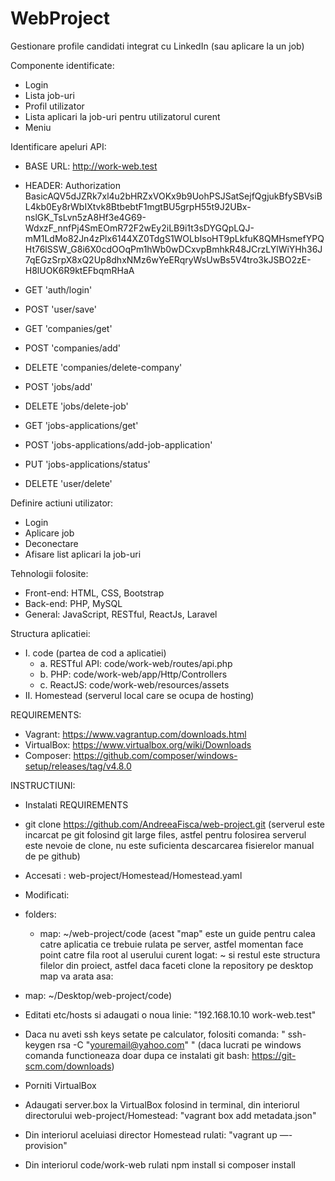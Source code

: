 # WebProject
Gestionare profile candidati integrat cu LinkedIn (sau aplicare la un job)

Componente identificate:
- Login
- Lista job-uri
- Profil utilizator
- Lista aplicari la job-uri pentru utilizatorul curent
- Meniu

Identificare apeluri API:
 - BASE URL: http://work-web.test
 - HEADER: Authorization BasicAQV5dJZRk7xl4u2bHRZxVOKx9b9UohPSJSatSejfQgjukBfySBVsiBL4kb0Ey8rWbIXtvk8BtbebtF1mgtBU5grpH55t9J2UBx-nslGK_TsLvn5zA8Hf3e4G69-WdxzF_nnfPj4SmEOmR72F2wEy2iLB9i1t3sDYGQpLQJ-mM1LdMo82Jn4zPlx6144XZ0TdgS1WOLbIsoHT9pLkfuK8QMHsmefYPQHt76lSSW_G8i6X0cdOOqPm1hWb0wDCxvpBmhkR48JCrzLYlWiYHh36J7qEGzSrpX8xQ2Up8dhxNMz6wYeERqryWsUwBs5V4tro3kJSBO2zE-H8lUOK6R9ktEFbqmRHaA
 
 - GET 'auth/login'
 - POST 'user/save'
 - GET 'companies/get'
 - POST 'companies/add'
 - DELETE 'companies/delete-company'
 - POST 'jobs/add'
 - DELETE 'jobs/delete-job'
 - GET 'jobs-applications/get'
 - POST 'jobs-applications/add-job-application'
 - PUT 'jobs-applications/status'
 - DELETE 'user/delete'

Definire actiuni utilizator:
- Login
- Aplicare job
- Deconectare
- Afisare list aplicari la job-uri

Tehnologii folosite:
- Front-end: HTML, CSS, Bootstrap
- Back-end: PHP, MySQL
- General: JavaScript, RESTful, ReactJs, Laravel

Structura aplicatiei:
- I. code (partea de cod a aplicatiei)
    - a. RESTful API: code/work-web/routes/api.php
    - b. PHP: code/work-web/app/Http/Controllers
    - c. ReactJS: code/work-web/resources/assets
- II. Homestead (serverul local care se ocupa de hosting)

REQUIREMENTS:
- Vagrant: https://www.vagrantup.com/downloads.html
- VirtualBox: https://www.virtualbox.org/wiki/Downloads
- Composer: https://github.com/composer/windows-setup/releases/tag/v4.8.0

INSTRUCTIUNI:
- Instalati REQUIREMENTS
- git clone https://github.com/AndreeaFisca/web-project.git (serverul este incarcat pe git folosind git large files,
astfel pentru folosirea serverul este nevoie de clone, nu este suficienta descarcarea fisierelor manual de pe github)
- Accesati : web-project/Homestead/Homestead.yaml
- Modificati:

- folders:
    - map: ~/web-project/code
(acest "map" este un guide pentru calea catre aplicatia ce trebuie rulata pe server,
astfel momentan face point catre fila root al userului curent logat: ~ si restul este structura
filelor din proiect, astfel daca faceti clone la repository pe desktop map va arata asa:
- map: ~/Desktop/web-project/code)

- Editati etc/hosts si adaugati o noua linie: "192.168.10.10  work-web.test"
- Daca nu aveti ssh keys setate pe calculator, folositi comanda: " ssh-keygen rsa -C "youremail@yahoo.com" " (daca lucrati pe windows
comanda functioneaza doar dupa ce instalati git bash: https://git-scm.com/downloads)
- Porniti VirtualBox
- Adaugati server.box la VirtualBox folosind in terminal, din interiorul directorului web-project/Homestead:
"vagrant box add metadata.json"
- Din interiorul aceluiasi director Homestead rulati: "vagrant up —-provision"
- Din interiorul code/work-web rulati npm install si composer install
